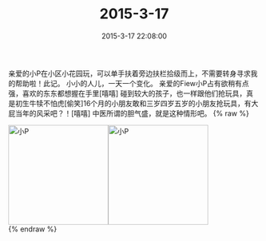 ﻿---
title: 2015-3-17
date: 2015-3-17 22:08:00
tags:
categories: 妈妈
---
亲爱的小P在小区小花园玩，可以单手扶着旁边扶栏拾级而上，不需要转身寻求我的帮助啦！此记。
小小的人儿，一天一个变化。
亲爱的Fiew小P占有欲稍有点强，喜欢的东东都想握在手里[嘻嘻]
碰到较大的孩子，也一样跟他们抢玩具，真是初生牛犊不怕虎[偷笑]16个月的小朋友敢和三岁四岁五岁的小朋友抢玩具，有大屁当年的风采吧？！[嘻嘻]
中医所谓的胆气盛，就是这种情形吧。
{% raw %}
<div style="width:500 px">
<div style="float:left; width:100 px"><img src="/2015-3-17-1/微信图片_20171011084224.jpg" width="200" alt="小P"></div>
<div style="float:left; width:100 px"><img src="/2015-3-17-1/微信图片_20171011084248.jpg" width="200" alt="小P"></div>
<div style="clear:both"></div>
</div>
{% endraw %}